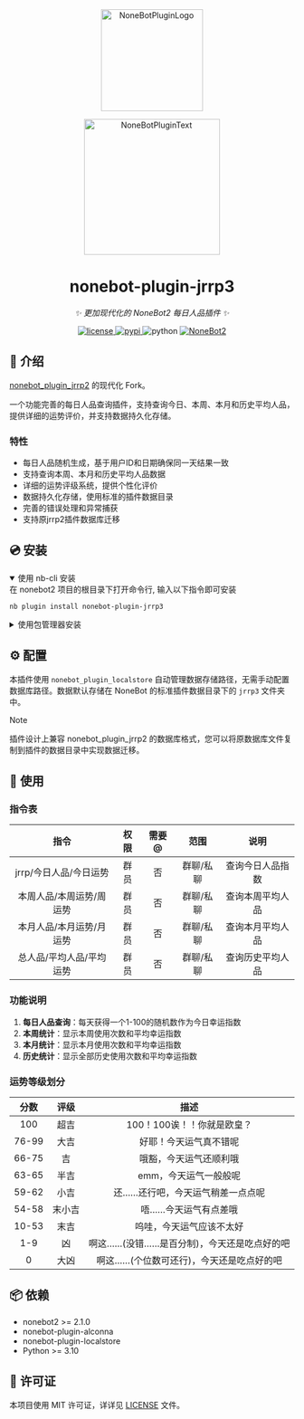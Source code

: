 <div align="center">
  <a href="https://v2.nonebot.dev/store"><img src="https://raw.githubusercontent.com/A-kirami/nonebot-plugin-template/refs/heads/resources/nbp_logo.png" width="180" height="180" alt="NoneBotPluginLogo"></a>
  <br>
  <p><img src="https://raw.githubusercontent.com/A-kirami/nonebot-plugin-template/refs/heads/resources/NoneBotPlugin.svg" width="240" alt="NoneBotPluginText"></p>
</div>

<div align="center">

# nonebot-plugin-jrrp3

_✨ 更加现代化的 NoneBot2 每日人品插件 ✨_


<a href="./LICENSE">
    <img src="https://img.shields.io/github/license/GT-610/nonebot_plugin_jrrp3.svg" alt="license">
</a>
<a href="https://pypi.python.org/pypi/nonebot_plugin_jrrp3">
    <img src="https://img.shields.io/pypi/v/nonebot-plugin-jrrp3.svg" alt="pypi">
</a>
<img src="https://img.shields.io/badge/python-3.9+-blue.svg" alt="python">
<a href="https://v2.nonebot.dev/">
    <img src="https://img.shields.io/badge/NoneBot-v2-green.svg" alt="NoneBot2">
</a>

</div>

## 📖 介绍

[nonebot_plugin_jrrp2](https://github.com/Rene8028/nonebot_plugin_jrrp2) 的现代化 Fork。

一个功能完善的每日人品查询插件，支持查询今日、本周、本月和历史平均人品，提供详细的运势评价，并支持数据持久化存储。

### 特性
- 每日人品随机生成，基于用户ID和日期确保同一天结果一致
- 支持查询本周、本月和历史平均人品数据
- 详细的运势评级系统，提供个性化评价
- 数据持久化存储，使用标准的插件数据目录
- 完善的错误处理和异常捕获
- 支持原jrrp2插件数据库迁移

## 💿 安装

<details open>
<summary>使用 nb-cli 安装</summary>
在 nonebot2 项目的根目录下打开命令行, 输入以下指令即可安装

    nb plugin install nonebot-plugin-jrrp3

</details>

<details>
<summary>使用包管理器安装</summary>
在 nonebot2 项目的插件目录下, 打开命令行, 根据你使用的包管理器, 输入相应的安装命令

<details>
<summary>pip</summary>

    pip install nonebot-plugin-jrrp3
</details>
<details>
<summary>pdm</summary>

    pdm add nonebot-plugin-jrrp3
</details>
<details>
<summary>poetry</summary>

    poetry add nonebot-plugin-jrrp3
</details>
<details>
<summary>conda</summary>

    conda install nonebot-plugin-jrrp3
</details>

打开 nonebot2 项目根目录下的 `pyproject.toml` 文件, 在 `[tool.nonebot]` 部分追加写入

    plugins = ["nonebot-plugin-jrrp3"] 

</details>

## ⚙️ 配置

本插件使用 `nonebot_plugin_localstore` 自动管理数据存储路径，无需手动配置数据库路径。数据默认存储在 NoneBot 的标准插件数据目录下的 `jrrp3` 文件夹中。

> [!NOTE]
> 插件设计上兼容 nonebot_plugin_jrrp2 的数据库格式，您可以将原数据库文件复制到插件的数据目录中实现数据迁移。

## 🎉 使用
### 指令表
| 指令 | 权限 | 需要@ | 范围 | 说明 |
|:-----:|:----:|:----:|:----:|:----:|
| jrrp/今日人品/今日运势 | 群员 | 否 | 群聊/私聊 | 查询今日人品指数 |
| 本周人品/本周运势/周运势 | 群员 | 否 | 群聊/私聊 | 查询本周平均人品 |
| 本月人品/本月运势/月运势 | 群员 | 否 | 群聊/私聊 | 查询本月平均人品 |
| 总人品/平均人品/平均运势 | 群员 | 否 | 群聊/私聊 | 查询历史平均人品 |

### 功能说明

1. **每日人品查询**：每天获得一个1-100的随机数作为今日幸运指数
2. **本周统计**：显示本周使用次数和平均幸运指数
3. **本月统计**：显示本月使用次数和平均幸运指数
4. **历史统计**：显示全部历史使用次数和平均幸运指数

### 运势等级划分

| 分数 | 评级 | 描述 |
|:-------:|:-----:|:----:|
| 100 | 超吉 | 100！100诶！！你就是欧皇？ |
| 76-99 | 大吉 | 好耶！今天运气真不错呢 |
| 66-75 | 吉 | 哦豁，今天运气还顺利哦 |
| 63-65 | 半吉 | emm，今天运气一般般呢 |
| 59-62 | 小吉 | 还……还行吧，今天运气稍差一点点呢 |
| 54-58 | 末小吉 | 唔……今天运气有点差哦 |
| 10-53 | 末吉 | 呜哇，今天运气应该不太好 |
| 1-9 | 凶 | 啊这……(没错……是百分制)，今天还是吃点好的吧 |
| 0 | 大凶 | 啊这……(个位数可还行)，今天还是吃点好的吧 |

## 📦 依赖

- nonebot2 >= 2.1.0
- nonebot-plugin-alconna
- nonebot-plugin-localstore
- Python >= 3.10

## 📝 许可证

本项目使用 MIT 许可证，详详见 [LICENSE](LICENSE) 文件。